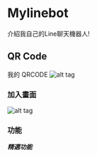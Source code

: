 # Mylinebot
介紹我自己的Line聊天機器人!


## QR Code
我的 QRCODE
![alt tag](https://imgur.com/6kA82Io.jpg)

### 加入畫面
![alt tag](https://i.imgur.com/nAnfEnjh.jpg)

### 功能
***精選功能***
